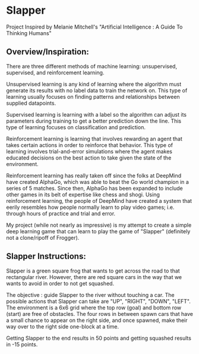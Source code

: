 # Slapper
Project Inspired by Melanie Mitchell's "Artificial Intelligence : A Guide To Thinking Humans"

Overview/Inspiration:
-----------------------------------------------------------------------------
There are three different methods of machine learning: unsupervised, supervised, and reinforcement learning.

Unsupervised learning is any kind of learning where the algorithm must generate its results with no label data to train the network on. 
This type of learning usually focuses on finding patterns and relationships between supplied datapoints.

Supervised learning is learning with a label so the algorithm can adjust its parameters during training to get a better prediction down the line. 
This type of learning focuses on classification and prediction.

Reinforcement learning is learning that involves rewarding an agent that takes certain actions in order to reinforce that behavior. 
This type of learning involves trial-and-error simulations where the agent makes educated decisions on the best action to take given the state of the environment.


Reinforcement learning has really taken off since the folks at DeepMind have created AlphaGo, which was able to beat the Go world champion in a series of 5 matches. 
Since then, AlphaGo has been expanded to include other games in its belt of expertise like chess and shogi. 
Using reinforcement learning, the people of DeepMind have created a system that eerily resembles how people normally learn to play video games; i.e. through hours of practice and trial and error. 


My project (while not nearly as impressive) is my attempt to create a simple deep learning game that can learn to play the game of "Slapper" (definitely not a clone/ripoff of Frogger).

	
	
Slapper Instructions:
-----------------------------------------------------------------------------
Slapper is a green square frog that wants to get across the road to that rectangular river. 
However, there are red square cars in the way that we wants to avoid in order to not get squashed.

The objective : guide Slapper to the river without touching a car.
The possible actions that Slapper can take are "UP", "RIGHT", "DOWN", "LEFT". The environment is a 6x6 grid where the top row (goal) and bottom row (start) are free of obstacles.
The four rows in between spawn cars that have a small chance to appear on the right side, and once spawned, make their way over to the right side one-block at a time.

Getting Slapper to the end results in 50 points and getting squashed results in -15 points. 


